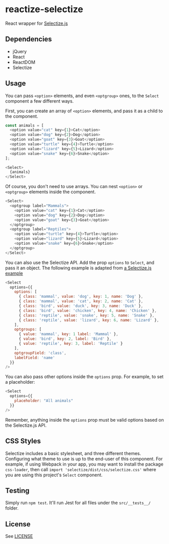 # reactize-selectize

React wrapper for [Selectize.js](https://github.com/selectize/selectize.js)

## Dependencies

- jQuery
- React
- ReactDOM
- Selectize

## Usage

You can pass `<option>` elements, and even `<optgroup>` ones, to the `Select` component a few different ways.

First, you can create an array of `<option>` elements, and pass it as a child to the component.

```js
const animals = [
  <option value="cat" key={1}>Cat</option>
  <option value="dog" key={2}>Dog</option>
  <option value="goat" key={3}>Goat</option>
  <option value="turtle" key={4}>Turtle</option>
  <option value="lizard" key={5}>Lizard</option>
  <option value="snake" key={6}>Snake</option>
];

<Select>
  {animals}
</Select>
```

Of course, you don't need to use arrays. You can nest `<option>` or `<optgroup>` elements inside the component.

```js
<Select>
  <optgroup label="Mammals">
    <option value="cat" key={1}>Cat</option>
    <option value="dog" key={2}>Dog</option>
    <option value="goat" key={3}>Goat</option>
  </optgroup>
  <optgroup label="Reptiles">
    <option value="turtle" key={4}>Turtle</option>
    <option value="lizard" key={5}>Lizard</option>
    <option value="snake" key={6}>Snake</option>
  </optgroup>
</Select>
```

You can also use the Selectize API. Add the prop `options` to `Select`, and pass it an object. The following example is adapted from [a Selectize.js example](https://github.com/selectize/selectize.js/blob/master/examples/optgroups.html#L115-L152)

```js
<Select
  options={{
    options: [
      { class: 'mammal', value: 'dog', key: 1, name: 'Dog' },
      { class: 'mammal', value: 'cat', key: 2, name: 'Cat' },
      { class: 'bird', value: 'duck', key: 3, name: 'Duck' },
      { class: 'bird', value: 'chicken', key: 4, name: 'Chicken' },
      { class: 'reptile', value: 'snake', key: 5, name: 'Snake' },
      { class: 'reptile', value: 'lizard', key: 6, name: 'Lizard' },
    ],
    optgroups: [
      { value: 'mammal', key: 1 label: 'Mammal' },
      { value: 'bird', key: 2, label: 'Bird' },
      { value: 'reptile', key: 3, label: 'Reptile' }
    ],
    optgroupField: 'class',
    labelField: 'name'
  }}
/>
```

You can also pass other options inside the `options` prop. For example, to set a placeholder:

```js
<Select
  options={{
    placeholder: "All animals"
  }}
/>
```

Remember, anything inside the `options` prop must be valid options based on the Selectize.js API.

## CSS Styles

Selectize includes a basic stylesheet, and three different themes. Configuring what theme to use is up to the end-user of this component. For example, if using Webpack in your app, you may want to install the package `css-loader`, then call `import 'selectize/dist/css/selectize.css'` where you are using this project's `Select` component.

## Testing

Simply run `npm test`. It'll run Jest for all files under the `src/__tests__/` folder.

## License

See [LICENSE](LICENSE)